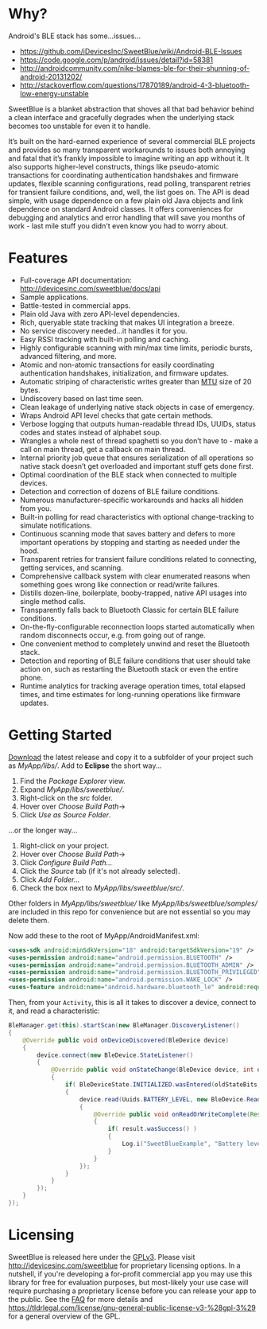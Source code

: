 Why?
====

Android's BLE stack has some...issues...

* https://github.com/iDevicesInc/SweetBlue/wiki/Android-BLE-Issues
* https://code.google.com/p/android/issues/detail?id=58381
* http://androidcommunity.com/nike-blames-ble-for-their-shunning-of-android-20131202/
* http://stackoverflow.com/questions/17870189/android-4-3-bluetooth-low-energy-unstable

SweetBlue is a blanket abstraction that shoves all that bad behavior behind a clean interface and gracefully degrades when the underlying stack becomes too unstable for even it to handle.

It’s built on the hard-earned experience of several commercial BLE projects and provides so many transparent workarounds to issues both annoying and fatal that it’s frankly impossible to imagine writing an app without it. It also supports higher-level constructs, things like pseudo-atomic transactions for coordinating authentication handshakes and firmware updates, flexible scanning configurations, read polling, transparent retries for transient failure conditions, and, well, the list goes on. The API is dead simple, with usage dependence on a few plain old Java objects and link dependence on standard Android classes. It offers conveniences for debugging and analytics and error handling that will save you months of work - last mile stuff you didn't even know you had to worry about.

Features
========

*	Full-coverage API documentation: http://idevicesinc.com/sweetblue/docs/api
*	Sample applications.
*	Battle-tested in commercial apps.
*	Plain old Java with zero API-level dependencies.
*	Rich, queryable state tracking that makes UI integration a breeze.
*	No service discovery needed...it handles it for you.
*	Easy RSSI tracking with built-in polling and caching.
*	Highly configurable scanning with min/max time limits, periodic bursts, advanced filtering, and more.
*	Atomic and non-atomic transactions for easily coordinating authentication handshakes, initialization, and firmware updates.
*	Automatic striping of characteristic writes greater than [MTU](http://en.wikipedia.org/wiki/Maximum_transmission_unit) size of 20 bytes.
*	Undiscovery based on last time seen.
*	Clean leakage of underlying native stack objects in case of emergency.
*	Wraps Android API level checks that gate certain methods.
*	Verbose logging that outputs human-readable thread IDs, UUIDs, status codes and states instead of alphabet soup.
*	Wrangles a whole nest of thread spaghetti so you don’t have to - make a call on main thread, get a callback on main thread.
*	Internal priority job queue that ensures serialization of all operations so native stack doesn’t get overloaded and important stuff gets done first.
*	Optimal coordination of the BLE stack when connected to multiple devices.
*	Detection and correction of dozens of BLE failure conditions.
*	Numerous manufacturer-specific workarounds and hacks all hidden from you.
*	Built-in polling for read characteristics with optional change-tracking to simulate notifications.
*	Continuous scanning mode that saves battery and defers to more important operations by stopping and starting as needed under the hood.
*	Transparent retries for transient failure conditions related to connecting, getting services, and scanning.
*	Comprehensive callback system with clear enumerated reasons when something goes wrong like connection or read/write failures.
*	Distills dozen-line, boilerplate, booby-trapped, native API usages into single method calls.
*	Transparently falls back to Bluetooth Classic for certain BLE failure conditions.
*	On-the-fly-configurable reconnection loops started automatically when random disconnects occur, e.g. from going out of range.
*	One convenient method to completely unwind and reset the Bluetooth stack.
*	Detection and reporting of BLE failure conditions that user should take action on, such as restarting the Bluetooth stack or even the entire phone.
*	Runtime analytics for tracking average operation times, total elapsed times, and time estimates for long-running operations like firmware updates.


Getting Started
===============
[Download](https://github.com/iDevicesInc/SweetBlue/releases) the latest release and copy it to a subfolder of your project such as *MyApp/libs/*. Add to **Eclipse** the short way...

 1. Find the *Package Explorer* view.
 2. Expand *MyApp/libs/sweetblue/*.
 3. Right-click on the *src* folder.
 4. Hover over *Choose Build Path*->
 5. Click *Use as Source Folder*.

...or the longer way...
 1. Right-click on your project.
 2. Hover over *Choose Build Path*->
 3. Click *Configure Build Path...*
 4. Click the *Source* tab (if it's not already selected).
 5. Click *Add Folder...*
 6. Check the box next to *MyApp/libs/sweetblue/src/*.

Other folders in *MyApp/libs/sweetblue/* like *MyApp/libs/sweetblue/samples/* are included in this repo for convenience but are not essential so you may delete them.

Now add these to the root of MyApp/AndroidManifest.xml:
```xml
<uses-sdk android:minSdkVersion="18" android:targetSdkVersion="19" />
<uses-permission android:name="android.permission.BLUETOOTH" />
<uses-permission android:name="android.permission.BLUETOOTH_ADMIN" />
<uses-permission android:name="android.permission.BLUETOOTH_PRIVILEGED" />
<uses-permission android:name="android.permission.WAKE_LOCK" />
<uses-feature android:name="android.hardware.bluetooth_le" android:required="true" />
```
Then, from your `Activity`, this is all it takes to discover a device, connect to it, and read a characteristic:
```java
BleManager.get(this).startScan(new BleManager.DiscoveryListener()
{
	@Override public void onDeviceDiscovered(BleDevice device)
	{
		device.connect(new BleDevice.StateListener()
		{
			@Override public void onStateChange(BleDevice device, int oldStateBits, int newStateBits)
			{
				if( BleDeviceState.INITIALIZED.wasEntered(oldStateBits, newStateBits) )
				{
					device.read(Uuids.BATTERY_LEVEL, new BleDevice.ReadWriteListener()
					{
						@Override public void onReadOrWriteComplete(Result result)
						{
							if( result.wasSuccess() )
							{
								Log.i("SweetBlueExample", "Battery level is " + result.data[0] + "%");
							}
						}
					});
				}
			}
		});
	}
});
```

Licensing
=========

SweetBlue is released here under the [GPLv3](http://www.gnu.org/copyleft/gpl.html). Please visit http://idevicesinc.com/sweetblue for proprietary licensing options. In a nutshell, if you're developing a for-profit commercial app you may use this library for free for evaluation purposes, but most-likely your use case will require purchasing a proprietary license before you can release your app to the public. See the [FAQ](https://github.com/iDevicesInc/SweetBlue/wiki/FAQ) for more details and https://tldrlegal.com/license/gnu-general-public-license-v3-%28gpl-3%29 for a general overview of the GPL.
